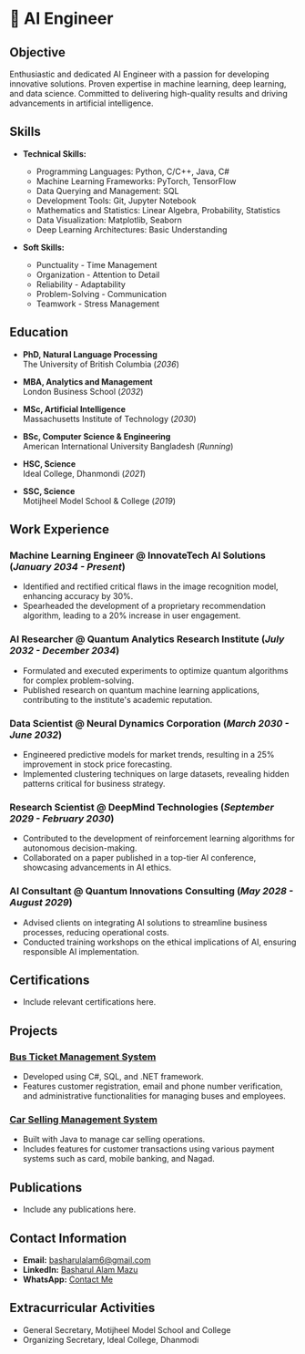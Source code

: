 # 🚀 AI Engineer

## Objective
Enthusiastic and dedicated AI Engineer with a passion for developing innovative solutions. Proven expertise in machine learning, deep learning, and data science. Committed to delivering high-quality results and driving advancements in artificial intelligence.

## Skills
- **Technical Skills:**
  - Programming Languages: Python, C/C++, Java, C#
  - Machine Learning Frameworks: PyTorch, TensorFlow
  - Data Querying and Management: SQL
  - Development Tools: Git, Jupyter Notebook
  - Mathematics and Statistics: Linear Algebra, Probability, Statistics
  - Data Visualization: Matplotlib, Seaborn
  - Deep Learning Architectures: Basic Understanding

- **Soft Skills:**
  - Punctuality          - Time Management
  - Organization         - Attention to Detail
  - Reliability          - Adaptability
  - Problem-Solving      - Communication
  - Teamwork             - Stress Management


## Education
- **PhD, Natural Language Processing**  
  The University of British Columbia (_2036_)

- **MBA, Analytics and Management**  
  London Business School (_2032_)

- **MSc, Artificial Intelligence**  
  Massachusetts Institute of Technology (_2030_)

- **BSc, Computer Science & Engineering**  
  American International University Bangladesh (_Running_)

- **HSC, Science**  
  Ideal College, Dhanmondi (_2021_)

- **SSC, Science**  
  Motijheel Model School & College (_2019_)

## Work Experience
### Machine Learning Engineer @ InnovateTech AI Solutions (_January 2034 - Present_)
- Identified and rectified critical flaws in the image recognition model, enhancing accuracy by 30%.
- Spearheaded the development of a proprietary recommendation algorithm, leading to a 20% increase in user engagement.

### AI Researcher @ Quantum Analytics Research Institute (_July 2032 - December 2034_)
- Formulated and executed experiments to optimize quantum algorithms for complex problem-solving.
- Published research on quantum machine learning applications, contributing to the institute's academic reputation.

### Data Scientist @ Neural Dynamics Corporation (_March 2030 - June 2032_)
- Engineered predictive models for market trends, resulting in a 25% improvement in stock price forecasting.
- Implemented clustering techniques on large datasets, revealing hidden patterns critical for business strategy.

### Research Scientist @ DeepMind Technologies (_September 2029 - February 2030_)
- Contributed to the development of reinforcement learning algorithms for autonomous decision-making.
- Collaborated on a paper published in a top-tier AI conference, showcasing advancements in AI ethics.

### AI Consultant @ Quantum Innovations Consulting (_May 2028 - August 2029_)
- Advised clients on integrating AI solutions to streamline business processes, reducing operational costs.
- Conducted training workshops on the ethical implications of AI, ensuring responsible AI implementation.

## Certifications
- Include relevant certifications here.

## Projects
### [Bus Ticket Management System](https://github.com/Basharul2002/VOVO)
- Developed using C#, SQL, and .NET framework.
- Features customer registration, email and phone number verification, and administrative functionalities for managing buses and employees.

### [Car Selling Management System](https://github.com/Basharul2002/Prestige-Motor-Sales)
- Built with Java to manage car selling operations.
- Includes features for customer transactions using various payment systems such as card, mobile banking, and Nagad.

## Publications
- Include any publications here.

## Contact Information
- **Email:** [basharulalam6@gmail.com](mailto:basharulalam6@gmail.com)
- **LinkedIn:** [Basharul Alam Mazu](https://www.linkedin.com/in/basharul-alam-mazu-361464267/)
- **WhatsApp:** [Contact Me](https://wa.me/+8801813890622)

## Extracurricular Activities
- General Secretary, Motijheel Model School and College
- Organizing Secretary, Ideal College, Dhanmodi
